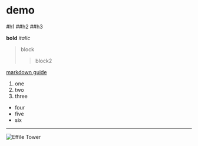 # demo

#h1
##h2
##h3

**bold**
*italic*

>block
>>block2

[markdown guide](https://www.markdownguide.org/cheat-sheet/)

1. one
2. two
3. three

- four
- five
- six
---

![Effile Tower](https://www.travelandleisure.com/thmb/Qa7_o8_XVpIVH5vqq7i73UlTSkU=/750x0/filters:no_upscale():max_bytes(150000):strip_icc():format(webp)/eiffel-tower-paris-france-EIFFEL0217-6ccc3553e98946f18c893018d5b42bde.jpg)
